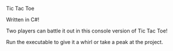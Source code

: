 Tic Tac Toe

Written in C#!

Two players can battle it out in this console version of Tic Tac Toe! 

Run the executable to give it a whirl or take a peak at the project.

